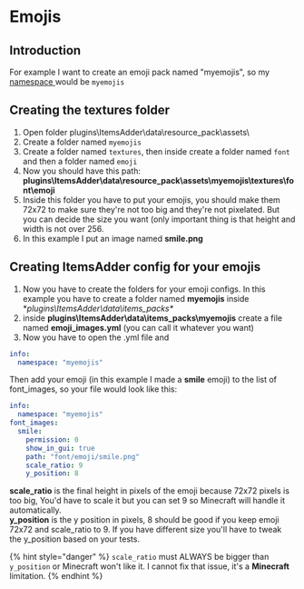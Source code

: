 # Emojis

## Introduction

For example I want to create an emoji pack named "myemojis", so my [namespace ](../beginners/basic-concepts/namespace.md)would be `myemojis`

## Creating the textures folder

1. Open folder plugins\ItemsAdder\data\resource\_pack\assets\
2. Create a folder named `myemojis`
3. Create a folder named `textures`, then inside create a folder named `font` and then a folder named `emoji`
4. Now you should have this path: **plugins\ItemsAdder\data\resource\_pack\assets\myemojis\textures\font\emoji**
5. Inside this folder you have to put your emojis, you should make them 72x72 to make sure they're not too big and they're not pixelated. But you can decide the size you want \(only important thing is that height and width is not over 256.
6. In this example I put an image named **smile.png**

## Creating ItemsAdder config for your emojis

1. Now you have to create the folders for your emoji configs. In this example you have to create a folder named **myemojis** inside **plugins\ItemsAdder\data\items\_packs\**
2. inside **plugins\ItemsAdder\data\items\_packs\myemojis** create a file named **emoji\_images.yml** \(you can call it whatever you want\)
3. Now you have to open the .yml file and 

```yaml
info:
  namespace: "myemojis"
```

Then add your emoji \(in this example I made a **smile** emoji\) to the list of font\_images, so your file would look like this:

```yaml
info:
  namespace: "myemojis"
font_images:
  smile:
    permission: 0
    show_in_gui: true
    path: "font/emoji/smile.png"
    scale_ratio: 9
    y_position: 8
```

**scale\_ratio** is the final height in pixels of the emoji because 72x72 pixels is too big, You'd have to scale it but you can set 9 so Minecraft will handle it automatically.  
**y\_position** is the y position in pixels, 8 should be good if you keep emoji 72x72 and scale\_ratio to 9. If you have different size you'll have to tweak the y\_position based on your tests.

{% hint style="danger" %}
`scale_ratio` must ALWAYS be bigger than `y_position` or Minecraft won't like it. I cannot fix that issue, it's a **Minecraft** limitation.
{% endhint %}

